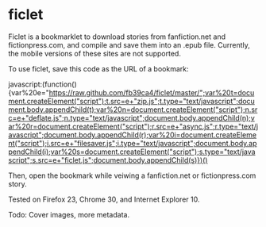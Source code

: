 ficlet
======
Ficlet is a bookmarklet to download stories from fanfiction.net and fictionpress.com, and compile and save them into an .epub file. Currently, the mobile versions of these sites are not supported.

To use ficlet, save this code as the URL of a bookmark:

javascript:(function(){var%20e="https://raw.github.com/fb39ca4/ficlet/master/";var%20t=document.createElement("script");t.src=e+"zip.js";t.type="text/javascript";document.body.appendChild(t);var%20n=document.createElement("script");n.src=e+"deflate.js";n.type="text/javascript";document.body.appendChild(n);var%20r=document.createElement("script");r.src=e+"async.js";r.type="text/javascript";document.body.appendChild(r);var%20i=document.createElement("script");i.src=e+"filesaver.js";i.type="text/javascript";document.body.appendChild(i);var%20s=document.createElement("script");s.type="text/javascript";s.src=e+"ficlet.js";document.body.appendChild(s)})()

Then, open the bookmark while veiwing a fanfiction.net or fictionpress.com story.

Tested on Firefox 23, Chrome 30, and Internet Explorer 10.

Todo: Cover images, more metadata.
